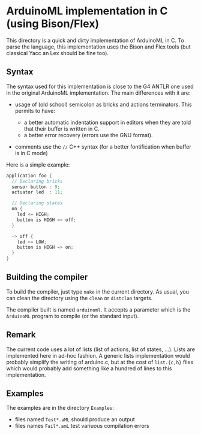 <!--
            Author: Erick Gallesio [eg@unice.fr]
     Creation date: 28-Nov-2017 09:01
  Last file update: 28-Nov-2017 12:40 (eg)
-->

# ArduinoML implementation in C (using Bison/Flex)

This directory is a quick and dirty implementation of ArduinoML in C.
To parse the language, this implementation uses the Bison and Flex
tools (but classical Yacc an Lex should be fine too).


## Syntax 

The syntax used for this implementation is close to the G4 ANTLR one
used in the original ArduinoML implementation. The main differences with it
are: 

- usage of (old school) semicolon as bricks and actions
  terminators. This permits to have:

    - a better automatic indentation support in editors when they are told
      that their buffer is written in C.
    - a better error recovery (errors use the GNU format). 

- comments use the `//` C++ syntax (for a better fontification when
  buffer is in C mode) 

Here is a simple example: 

```c
application foo {
  // Declaring bricks
  sensor button : 9;
  actuator led  : 11;

  // Declaring states
  on {
    led <= HIGH;
    button is HIGH => off;
  }

  -> off {
    led <= LOW;
    button is HIGH => on;
  }
}
```


## Building the compiler

To build the compiler, just type `make` in the current directory. As
usual, you can clean the directory using the `clean` or `distclan` targets.

The compiler built is named `arduinoml`. It accepts a parameter which
is the `ArduinoML` program to compile (or the standard input). 


## Remark

The current code uses a lot of lists (list of actions, list of states, ...). 
Lists are implemented here in ad-hoc fashion. A generic
lists implementation would probably simplify the writing of
arduino.c, but at the cost of `list.{c,h}` files which would probably
add something like a hundred of lines to this implementation.

## Examples 

The examples are in the directory `Examples`:

  - files named `Test*.aML` should produce an output
  - files names `Fail*.amL` test variuous compilation errors
  

